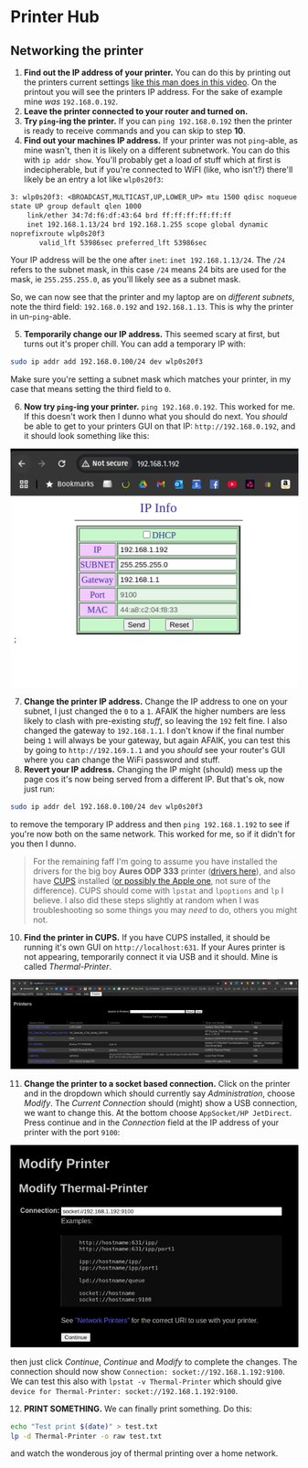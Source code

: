 # Printer Hub

## Networking the printer

1. **Find out the IP address of your printer.** You can do this by printing out the printers current settings [like this man does in this video](https://www.youtube.com/watch?v=dIrkViLUknA&ab_channel=JasonWicks). On the printout you will see the printers IP address. For the sake of example mine _was_ `192.168.0.192`.
2. **Leave the printer connected to your router and turned on.**
3. **Try `ping`-ing the printer.** If you can `ping 192.168.0.192` then the printer is ready to receive commands and you can skip to step **10**.
4. **Find out your machines IP address.** If your printer was not `ping`-able, as mine wasn't, then it is likely on a different subnetwork. You can do this with `ip addr show`. You'll probably get a load of stuff which at first is indecipherable, but if you're connected to WiFI (like, who isn't?) there'll likely be an entry a lot like `wlp0s20f3`:

```
3: wlp0s20f3: <BROADCAST,MULTICAST,UP,LOWER_UP> mtu 1500 qdisc noqueue state UP group default qlen 1000
    link/ether 34:7d:f6:df:43:64 brd ff:ff:ff:ff:ff:ff
    inet 192.168.1.13/24 brd 192.168.1.255 scope global dynamic noprefixroute wlp0s20f3
       valid_lft 53986sec preferred_lft 53986sec
```

Your IP address will be the one after `inet`: `inet 192.168.1.13/24`. The `/24` refers to the subnet mask, in this case `/24` means 24 bits are used for the mask, ie `255.255.255.0`, as you'll likely see as a subnet mask.

So, we can now see that the printer and my laptop are on _different subnets_, note the third field: `192.168.0.192` and `192.168.1.13`. This is why the printer in un-`ping`-able.

5. **Temporarily change our IP address.** This seemed scary at first, but turns out it's proper chill. You can add a temporary IP with:

```bash
sudo ip addr add 192.168.0.100/24 dev wlp0s20f3
```

Make sure you're setting a subnet mask which matches your printer, in my case that means setting the third field to `0`.

6. **Now try `ping`-ing your printer.** `ping 192.168.0.192`. This worked for me. If this doesn't work then I dunno what you should do next. You _should_ be able to get to your printers GUI on that IP: `http://192.168.0.192`, and it should look something like this:

![Printer GUI](./images/printer-gui.png)

7. **Change the printer IP address.** Change the IP address to one on your subnet, I just changed the `0` to a `1`. AFAIK the higher numbers are less likely to clash with pre-existing _stuff_, so leaving the `192` felt fine. I also changed the gateway to `192.168.1.1`. I don't know if the final number being `1` will always be your gateway, but again AFAIK, you can test this by going to `http://192.169.1.1` and you _should_ see your router's GUI where you can change the WiFi password and stuff.
8. **Revert your IP address.** Changing the IP might (should) mess up the page cos it's now being served from a different IP. But that's ok, now just run:

```bash
sudo ip addr del 192.168.0.100/24 dev wlp0s20f3
```

to remove the temporary IP address and then `ping 192.168.1.192` to see if you're now both on the same network. This worked for me, so if it didn't for you then I dunno.

> For the remaining faff I'm going to assume you have installed the drivers for the big boy **Aures ODP 333** printer ([drivers here](https://aures-support.com/en/receipt-printers/aures-printers/)), and also have [CUPS](https://openprinting.github.io/cups/) installed ([or possibly the Apple one](https://www.cups.org/), not sure of the difference). CUPS should come with `lpstat` and `lpoptions` and `lp` I believe. I also did these steps slightly at random when I was troubleshooting so some things you may _need_ to do, others you might not.

10. **Find the printer in CUPS.** If you have CUPS installed, it should be running it's own GUI on `http://localhost:631`. If your Aures printer is not appearing, temporarily connect it via USB and it should. Mine is called _Thermal-Printer_.

![CUPS GUI](./images/cups-printers.png)

11. **Change the printer to a socket based connection.** Click on the printer and in the dropdown which should currently say _Administration_, choose _Modify_. The _Current Connection_ should (might) show a USB connection, we want to change this. At the bottom choose `AppSocket/HP JetDirect`. Press continue and in the _Connection_ field at the IP address of your printer with the port `9100`:

![Modify Printer](./images/modify-printer.png)

then just click _Continue_, _Continue_ and _Modify_ to complete the changes. The connection should now show `Connection: socket://192.168.1.192:9100`. We can test this also with `lpstat -v Thermal-Printer` which should give `device for Thermal-Printer: socket://192.168.1.192:9100`.

12. **PRINT SOMETHING.** We can finally print something. Do this:

```bash
echo "Test print $(date)" > test.txt
lp -d Thermal-Printer -o raw test.txt
```

and watch the wonderous joy of thermal printing over a home network.
